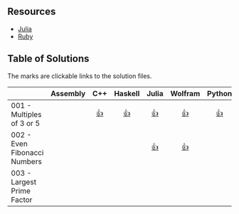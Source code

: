 ## Resources

* [Julia](https://docs.julialang.org/en/v1/)
* [Ruby](http://ruby-doc.com/docs/ProgrammingRuby/)

## Table of Solutions

The marks are clickable links to the solution files.

|                              | Assembly |          C++          |         Haskell          |         Julia          |           Wolfram            |         Python          |         R         |         Ruby          |
|------------------------------|:--------:|:---------------------:|:------------------------:|:----------------------:|:----------------------------:|:-----------------------:|:-----------------:|:---------------------:|
| 001 - Multiples of 3 or 5    |          | [:+1:](./C++/001.cpp) | [:+1:](./Haskell/001.hs) | [:+1:](./Julia/001.jl) | [:+1:](./Mathematica/001.nb) | [:+1:](./Python/001.py) | [:+1:](./R/001.r) | [:+1:](./Ruby/001.rb) |
| 002 - Even Fibonacci Numbers |          |                       |                          | [:+1:](./Julia/002.jl) | [:+1:](./Mathematica/002.nb) |                         |                   | [:+1:](./Ruby/002.rb) |
| 003 - Largest Prime Factor   |
